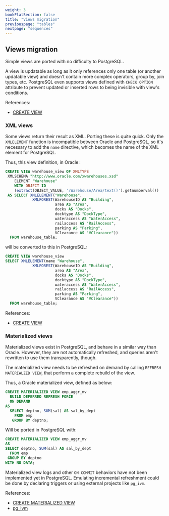 ```yaml
---
weight: 3
bookFlatSection: false
title: "Views migration"
previouspage: "tables"
nextpage: "sequences"
---
```


## Views migration

Simple views are ported with no difficulty to PostgreSQL. 

A view is updatable as long as it only references only one table (or another 
updatable view) and doesn't contain more complex operators, group by, join types, 
etc. PostgreSQL even supports views defined with `CHECK OPTION` attribute to
prevent updated or inserted rows to being invisible with view's conditions.

References:

* [CREATE VIEW](https://www.postgresql.org/docs/current/sql-createview.html)

### XML views

Some views return their result as XML. Porting these is quite quick. Only the 
`XMLELEMENT` function is incompatible between Oracle and PostgreSQL, so it's 
necessary to add the `name` directive, which becomes the name of the XML element 
for PostgreSQL. 

Thus, this view definition, in Oracle:

```sql
CREATE VIEW warehouse_view OF XMLTYPE
 XMLSCHEMA "http://www.oracle.com/xwarehouses.xsd" 
    ELEMENT "Warehouse"
    WITH OBJECT ID 
    (extract(OBJECT_VALUE, '/Warehouse/Area/text()').getnumberval())
 AS SELECT XMLELEMENT("Warehouse",
            XMLFOREST(WarehouseID AS "Building",
                      area AS "Area",
                      docks AS "Docks",
                      docktype AS "DockType",
                      wateraccess AS "WaterAccess",
                      railaccess AS "RailAccess",
                      parking AS "Parking",
                      VClearance AS "VClearance"))
  FROM warehouse_table;
```

will be converted to this in PostgreSQL:

```sql
CREATE VIEW warehouse_view
SELECT XMLELEMENT(name "Warehouse",
            XMLFOREST(WarehouseID AS "Building",
                      area AS "Area",
                      docks AS "Docks",
                      docktype AS "DockType",
                      wateraccess AS "WaterAccess",
                      railaccess AS "RailAccess",
                      parking AS "Parking",
                      VClearance AS "VClearance"))
  FROM warehouse_table;
```

References:

* [CREATE VIEW](http://www.postgresql.org/docs/current/static/sql-createview.html)

### Materialized views

Materialized views exist in PostgreSQL, and behave in a similar way than Oracle.
However, they are not automatically refreshed, and queries aren't rewritten to 
use them transparently, though.

The materialized view needs to be refreshed on demand by calling 
`REFRESH MATERIALZED VIEW`, that perform a complete rebuild of the view.

Thus, a Oracle materialized view, defined as below:

```sql
CREATE MATERIALIZED VIEW emp_aggr_mv
  BUILD DEFERRED REFRESH FORCE
  ON DEMAND
AS
  SELECT deptno, SUM(sal) AS sal_by_dept
    FROM emp
   GROUP BY deptno;
```

Will be ported in PostgreSQL with:

```sql
CREATE MATERIALIZED VIEW emp_aggr_mv
AS
SELECT deptno, SUM(sal) AS sal_by_dept
  FROM emp
 GROUP BY deptno
WITH NO DATA;
```

Materialized view logs and other `ON COMMIT` behaviors have not been implemented
yet in PostgreSQL. Emulating incremental refreshment could be done by declaring
triggers or using external projects like `pg_ivm`.

References:

* [CREATE MATERIALIZED VIEW](https://www.postgresql.org/docs/current/sql-creatematerializedview.html)
* [pg_ivm](https://github.com/sraoss/pg_ivm)